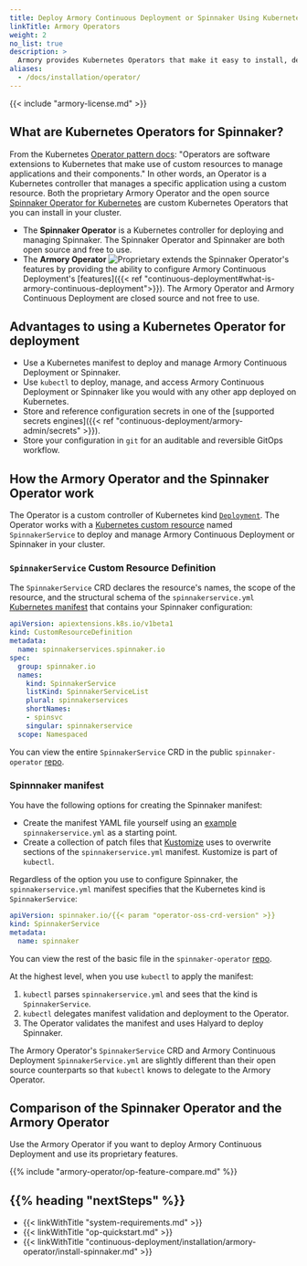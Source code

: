 ```yaml
---
title: Deploy Armory Continuous Deployment or Spinnaker Using Kubernetes Operators
linkTitle: Armory Operators
weight: 2
no_list: true
description: >
  Armory provides Kubernetes Operators that make it easy to install, deploy, and upgrade Armory Continuous Deployment or Spinnaker. This section covers advantages, configuration, deployment, and migration from Halyard to the Operator.
aliases:
  - /docs/installation/operator/
---
```


{{< include "armory-license.md" >}}

## What are Kubernetes Operators for Spinnaker?

From the Kubernetes [Operator pattern docs](https://kubernetes.io/docs/concepts/extend-kubernetes/operator/): "Operators are software extensions to Kubernetes that make use of custom resources to manage applications and their components." In other words, an Operator is a Kubernetes controller that manages a specific application using a custom resource. Both the proprietary Armory Operator and the open source [Spinnaker Operator for Kubernetes](https://github.com/armory/spinnaker-operator) are custom Kubernetes Operators that you can install in your cluster.

* The **Spinnaker Operator** is a Kubernetes controller for deploying and managing Spinnaker. The Spinnaker Operator and Spinnaker are both open source and free to use.
* The **Armory Operator** ![Proprietary](/images/proprietary.svg) extends the Spinnaker Operator's features by providing the ability to configure Armory Continuous Deployment's [features]({{< ref "continuous-deployment#what-is-armory-continuous-deployment">}}). The Armory Operator and Armory Continuous Deployment are closed source and not free to use.


## Advantages to using a Kubernetes Operator for deployment

* Use a Kubernetes manifest to deploy and manage Armory Continuous Deployment or Spinnaker.
* Use `kubectl` to deploy, manage, and access Armory Continuous Deployment or Spinnaker like you would with any other app deployed on Kubernetes.
* Store and reference configuration secrets in one of the [supported secrets engines]({{< ref "continuous-deployment/armory-admin/secrets" >}}).
* Store your configuration in `git` for an auditable and reversible GitOps workflow.

## How the Armory Operator and the Spinnaker Operator work

The Operator is a custom controller of Kubernetes kind [`Deployment`](https://kubernetes.io/docs/concepts/workloads/controllers/deployment/). The Operator works with a [Kubernetes custom resource](https://kubernetes.io/docs/concepts/extend-kubernetes/api-extension/custom-resources/) named `SpinnakerService` to deploy and manage Armory Continuous Deployment or Spinnaker in your cluster.

### `SpinnakerService` Custom Resource Definition

The `SpinnakerService` CRD declares the resource's names, the scope of the resource, and the structural schema of the `spinnakerservice.yml` [Kubernetes manifest](https://kubernetes.io/docs/concepts/cluster-administration/manage-deployment/) that contains your Spinnaker configuration:

```yaml
apiVersion: apiextensions.k8s.io/v1beta1
kind: CustomResourceDefinition
metadata:
  name: spinnakerservices.spinnaker.io
spec:
  group: spinnaker.io
  names:
    kind: SpinnakerService
    listKind: SpinnakerServiceList
    plural: spinnakerservices
    shortNames:
    - spinsvc
    singular: spinnakerservice
  scope: Namespaced
```

You can view the entire `SpinnakerService` CRD in the public `spinnaker-operator` [repo](https://github.com/armory/spinnaker-operator/blob/master/deploy/crds/spinnaker.io_spinnakerservices_crd.yaml).

### Spinnnaker manifest

You have the following options for creating the Spinnaker manifest:

* Create the manifest YAML file yourself using an [example](https://github.com/armory/spinnaker-operator/blob/master/deploy/spinnaker/basic/spinnakerservice.yml) `spinnakerservice.yml` as a starting point.
* Create a collection of patch files that [Kustomize](https://kustomize.io/) uses to overwrite sections of the `spinnakerservice.yml` manifest. Kustomize is part of `kubectl`.

Regardless of the option you use to configure Spinnaker, the `spinnakerservice.yml` manifest specifies that the Kubernetes kind is `SpinnakerService`:

```yaml
apiVersion: spinnaker.io/{{< param "operator-oss-crd-version" >}}
kind: SpinnakerService
metadata:
  name: spinnaker
```

You can view the rest of the basic file in the `spinnaker-operator` [repo](https://github.com/armory/spinnaker-operator/blob/master/deploy/spinnaker/basic/spinnakerservice.yml).

At the highest level, when you use `kubectl` to apply the manifest:

1. `kubectl` parses `spinnakerservice.yml` and sees that the kind is `SpinnakerService`.
1. `kubectl` delegates manifest validation and deployment to the Operator.
1. The Operator validates the manifest and uses Halyard to deploy Spinnaker.

The Armory Operator's `SpinnakerService` CRD and Armory Continuous Deployment `SpinnakerService.yml` are slightly different than their open source counterparts so that `kubectl` knows to delegate to the Armory Operator.

## Comparison of the Spinnaker Operator and the Armory Operator

Use the Armory Operator if you want to deploy Armory Continuous Deployment and use its proprietary features.

{{% include "armory-operator/op-feature-compare.md" %}}

## {{% heading "nextSteps" %}}

* {{< linkWithTitle "system-requirements.md" >}}
* {{< linkWithTitle "op-quickstart.md" >}}
* {{< linkWithTitle "continuous-deployment/installation/armory-operator/install-spinnaker.md" >}}
